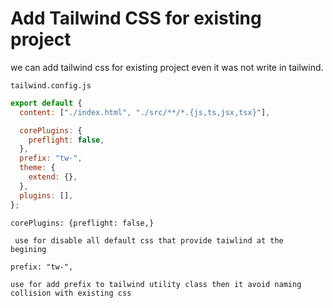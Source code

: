 # Add Tailwind CSS for existing project

we can add tailwind css for existing project even it was not write in tailwind.

`tailwind.config.js`

```javascript
export default {
  content: ["./index.html", "./src/**/*.{js,ts,jsx,tsx}"],

  corePlugins: {
    preflight: false,
  },
  prefix: "tw-",
  theme: {
    extend: {},
  },
  plugins: [],
};
```

```
corePlugins: {preflight: false,}

 use for disable all default css that provide taiwlind at the  begining
```

```
prefix: "tw-",

use for add prefix to tailwind utility class then it avoid naming collision with existing css

```
